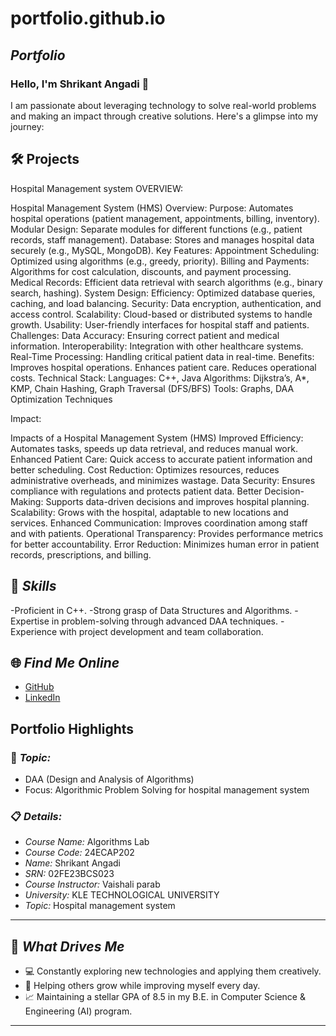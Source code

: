 # portfolio.github.io
## *Portfolio*

### Hello, I'm Shrikant Angadi 👋

I am passionate about leveraging technology to solve real-world problems and making an impact through creative solutions. 
Here's a glimpse into my journey:  


## 🛠 Projects
Hospital Management system
OVERVIEW:

Hospital Management System (HMS) Overview:
Purpose: Automates hospital operations (patient management, appointments, billing, inventory).
Modular Design: Separate modules for different functions (e.g., patient records, staff management).
Database: Stores and manages hospital data securely (e.g., MySQL, MongoDB).
Key Features:
Appointment Scheduling: Optimized using algorithms (e.g., greedy, priority).
Billing and Payments: Algorithms for cost calculation, discounts, and payment processing.
Medical Records: Efficient data retrieval with search algorithms (e.g., binary search, hashing).
System Design:
Efficiency: Optimized database queries, caching, and load balancing.
Security: Data encryption, authentication, and access control.
Scalability: Cloud-based or distributed systems to handle growth.
Usability: User-friendly interfaces for hospital staff and patients.
Challenges:
Data Accuracy: Ensuring correct patient and medical information.
Interoperability: Integration with other healthcare systems.
Real-Time Processing: Handling critical patient data in real-time.
Benefits:
Improves hospital operations.
Enhances patient care.
Reduces operational costs.
Technical Stack: Languages: C++, Java Algorithms: Dijkstra’s, A*, KMP, Chain Hashing, Graph Traversal (DFS/BFS) Tools: Graphs, DAA Optimization Techniques

Impact:

Impacts of a Hospital Management System (HMS)
Improved Efficiency: Automates tasks, speeds up data retrieval, and reduces manual work.
Enhanced Patient Care: Quick access to accurate patient information and better scheduling.
Cost Reduction: Optimizes resources, reduces administrative overheads, and minimizes wastage.
Data Security: Ensures compliance with regulations and protects patient data.
Better Decision-Making: Supports data-driven decisions and improves hospital planning.
Scalability: Grows with the hospital, adaptable to new locations and services.
Enhanced Communication: Improves coordination among staff and with patients.
Operational Transparency: Provides performance metrics for better accountability.
Error Reduction: Minimizes human error in patient records, prescriptions, and billing.

## 🚀 *Skills*  

-Proficient in C++.
-Strong grasp of Data Structures and Algorithms.
-Expertise in problem-solving through advanced DAA techniques.
-Experience with project development and team collaboration.

## 🌐 *Find Me Online*

- [GitHub](https://github.com/shri2233/portfolio.github.io)
- [LinkedIn](https://www.linkedin.com/in/shrikant-angadi-angadi-4404352ab/)

## Portfolio Highlights

### 🎯 *Topic:* 

- DAA (Design and Analysis of Algorithms)  
- Focus: Algorithmic Problem Solving for hospital management system

### 📋 *Details:*

- *Course Name:* Algorithms Lab 
- *Course Code:* 24ECAP202  
- *Name:* Shrikant Angadi 
- *SRN:* 02FE23BCS023
- *Course Instructor:* Vaishali parab
- *University:* KLE TECHNOLOGICAL UNIVERSITY
- *Topic:* Hospital management system

---

## 🎨 *What Drives Me*  
- 💻 Constantly exploring new technologies and applying them creatively.  
- 🤝 Helping others grow while improving myself every day.  
- 📈 Maintaining a stellar GPA of 8.5 in my B.E. in Computer Science & Engineering (AI) program.  

---
